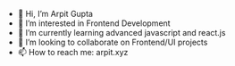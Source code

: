 - 👋 Hi, I’m Arpit Gupta
- 👀 I’m interested in Frontend Development
- 🌱 I’m currently learning advanced javascript and react.js
- 💞️ I’m looking to collaborate on Frontend/UI projects
- 📫 How to reach me: arpit.xyz


